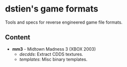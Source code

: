 dstien's game formats
=====================

Tools and specs for reverse engineered game file formats.

Content
-------

* **mm3** - Midtown Madness 3 (XBOX 2003)
  * *decdds*: Extract CDDS textures.
  * *templates*: Misc binary templates.
